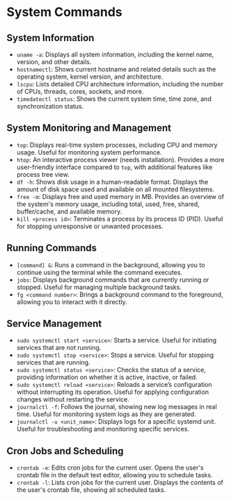 # System Commands

## System Information

- `uname -a`: Displays all system information, including the kernel name, version, and other details.
- `hostnamectl`: Shows current hostname and related details such as the operating system, kernel version, and architecture.
- `lscpu`: Lists detailed CPU architecture information, including the number of CPUs, threads, cores, sockets, and more.
- `timedatectl status`: Shows the current system time, time zone, and synchronization status.

## System Monitoring and Management

- `top`: Displays real-time system processes, including CPU and memory usage. Useful for monitoring system performance.
- `htop`: An interactive process viewer (needs installation). Provides a more user-friendly interface compared to `top`, with additional features like process tree view.
- `df -h`: Shows disk usage in a human-readable format. Displays the amount of disk space used and available on all mounted filesystems.
- `free -m`: Displays free and used memory in MB. Provides an overview of the system's memory usage, including total, used, free, shared, buffer/cache, and available memory.
- `kill <process id>`: Terminates a process by its process ID (PID). Useful for stopping unresponsive or unwanted processes.

## Running Commands

- `[command] &`: Runs a command in the background, allowing you to continue using the terminal while the command executes.
- `jobs`: Displays background commands that are currently running or stopped. Useful for managing multiple background tasks.
- `fg <command number>`: Brings a background command to the foreground, allowing you to interact with it directly.

## Service Management

- `sudo systemctl start <service>`: Starts a service. Useful for initiating services that are not running.
- `sudo systemctl stop <service>`: Stops a service. Useful for stopping services that are running.
- `sudo systemctl status <service>`: Checks the status of a service, providing information on whether it is active, inactive, or failed.
- `sudo systemctl reload <service>`: Reloads a service’s configuration without interrupting its operation. Useful for applying configuration changes without restarting the service.
- `journalctl -f`: Follows the journal, showing new log messages in real time. Useful for monitoring system logs as they are generated.
- `journalctl -u <unit_name>`: Displays logs for a specific systemd unit. Useful for troubleshooting and monitoring specific services.

## Cron Jobs and Scheduling

- `crontab -e`: Edits cron jobs for the current user. Opens the user's crontab file in the default text editor, allowing you to schedule tasks.
- `crontab -l`: Lists cron jobs for the current user. Displays the contents of the user's crontab file, showing all scheduled tasks.
